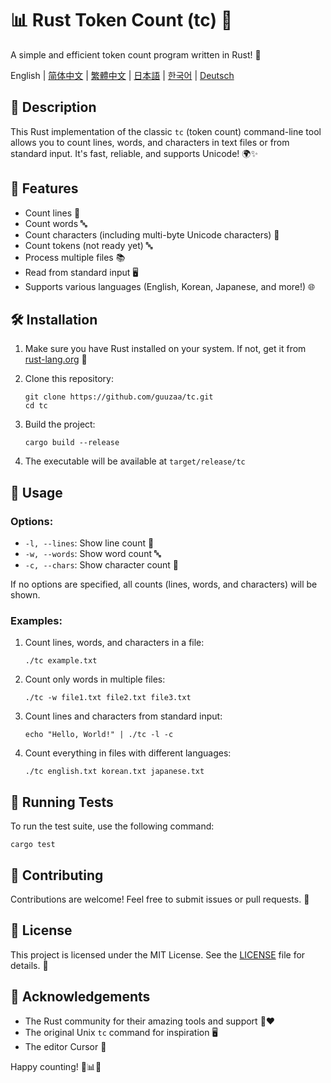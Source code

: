 # 📊 Rust Token Count (tc) 🦀

A simple and efficient token count program written in Rust! 🚀

English | [简体中文](docs/README-zh-CN.md) | [繁體中文](docs/README-zh-TW.md) | [日本語](docs/README-ja-JP.md) | [한국어](docs/README-ko-KR.md) | [Deutsch](docs/README-de-DE.md)

## 📝 Description

This Rust implementation of the classic `tc` (token count) command-line tool allows you to count lines, words, and characters in text files or from standard input. It's fast, reliable, and supports Unicode! 🌍✨

## 🎯 Features

- Count lines 📏
- Count words 🔤
- Count characters (including multi-byte Unicode characters) 🔡
- Count tokens (not ready yet) 🔤
- Process multiple files 📚
- Read from standard input 🖥️
- Supports various languages (English, Korean, Japanese, and more!) 🌐

## 🛠️ Installation

1. Make sure you have Rust installed on your system. If not, get it from [rust-lang.org](https://www.rust-lang.org/tools/install) 🦀

2. Clone this repository:
   ```
   git clone https://github.com/guuzaa/tc.git
   cd tc
   ```

3. Build the project:
   ```
   cargo build --release
   ```

4. The executable will be available at `target/release/tc`

## 🚀 Usage

### Options:

- `-l, --lines`: Show line count 📏
- `-w, --words`: Show word count 🔤
- `-c, --chars`: Show character count 🔡

If no options are specified, all counts (lines, words, and characters) will be shown.

### Examples:

1. Count lines, words, and characters in a file:
   ```
   ./tc example.txt
   ```

2. Count only words in multiple files:
   ```
   ./tc -w file1.txt file2.txt file3.txt
   ```

3. Count lines and characters from standard input:
   ```
   echo "Hello, World!" | ./tc -l -c
   ```

4. Count everything in files with different languages:
   ```
   ./tc english.txt korean.txt japanese.txt
   ```

## 🧪 Running Tests

To run the test suite, use the following command:
```
cargo test
```

## 🤝 Contributing

Contributions are welcome! Feel free to submit issues or pull requests. 🎉

## 📜 License

This project is licensed under the MIT License. See the [LICENSE](LICENSE) file for details. 📄

## 🙏 Acknowledgements

- The Rust community for their amazing tools and support 🦀❤️
- The original Unix `tc` command for inspiration 🖥️
- The editor Cursor 🤖

Happy counting! 🎉📊🚀